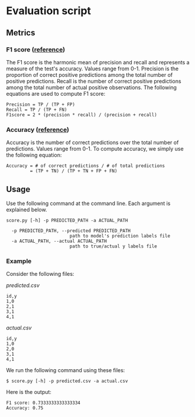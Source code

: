 # Evaluation script

## Metrics

### F1 score ([reference](https://en.wikipedia.org/wiki/F-score))
The F1 score is the harmonic mean of precision and recall and represents a measure of the test's accuracy. Values range from 0-1. Precision is the proportion of correct positive predictions among the total number of positive predictions. Recall is the number of correct positive predictions among the total number of actual positive observations. The following equations are used to compute F1 score:
```
Precision = TP / (TP + FP)
Recall = TP / (TP + FN)
F1score = 2 * (precision * recall) / (precision + recall)
```


### Accuracy ([reference](https://en.wikipedia.org/wiki/Accuracy_and_precision#In_binary_classification))
Accuracy is the number of correct predictions over the total number of predictions. Values range from 0-1. To compute accuracy, we simply use the following equation: 

```
Accuracy = # of correct predictions / # of total predictions
         = (TP + TN) / (TP + TN + FP + FN)
```

## Usage
Use the following command at the command line. Each argument is explained below.

```
score.py [-h] -p PREDICTED_PATH -a ACTUAL_PATH

  -p PREDICTED_PATH, --predicted PREDICTED_PATH
                        path to model's prediction labels file
  -a ACTUAL_PATH, --actual ACTUAL_PATH
                        path to true/actual y labels file
```

### Example
Consider the following files:

*predicted.csv*
```
id,y
1,0
2,1
3,1
4,1
```
*actual.csv*
```
id,y
1,0
2,0
3,1
4,1
```

We run the following command using these files:

`$ score.py [-h] -p predicted.csv -a actual.csv`

Here is the output:
```
F1 score: 0.7333333333333334
Accuracy: 0.75
```
